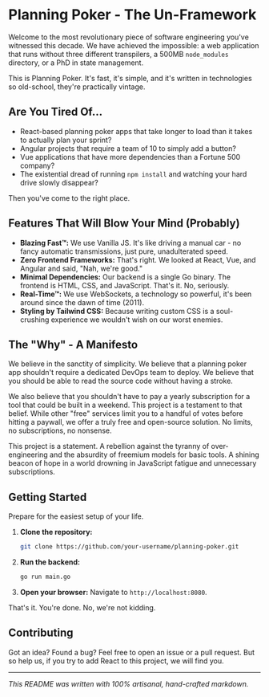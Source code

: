 
# Planning Poker - The Un-Framework

Welcome to the most revolutionary piece of software engineering you've witnessed this decade. We have achieved the impossible: a web application that runs without three different transpilers, a 500MB `node_modules` directory, or a PhD in state management.

This is Planning Poker. It's fast, it's simple, and it's written in technologies so old-school, they're practically vintage.

## Are You Tired Of...

-   React-based planning poker apps that take longer to load than it takes to actually plan your sprint?
-   Angular projects that require a team of 10 to simply add a button?
-   Vue applications that have more dependencies than a Fortune 500 company?
-   The existential dread of running `npm install` and watching your hard drive slowly disappear?

Then you've come to the right place.

## Features That Will Blow Your Mind (Probably)

-   **Blazing Fast™:** We use Vanilla JS. It's like driving a manual car - no fancy automatic transmissions, just pure, unadulterated speed.
-   **Zero Frontend Frameworks:** That's right. We looked at React, Vue, and Angular and said, "Nah, we're good."
-   **Minimal Dependencies:** Our backend is a single Go binary. The frontend is HTML, CSS, and JavaScript. That's it. No, seriously.
-   **Real-Time™:** We use WebSockets, a technology so powerful, it's been around since the dawn of time (2011).
-   **Styling by Tailwind CSS:** Because writing custom CSS is a soul-crushing experience we wouldn't wish on our worst enemies.

## The "Why" - A Manifesto

We believe in the sanctity of simplicity. We believe that a planning poker app shouldn't require a dedicated DevOps team to deploy. We believe that you should be able to read the source code without having a stroke.

We also believe that you shouldn't have to pay a yearly subscription for a tool that could be built in a weekend. This project is a testament to that belief. While other "free" services limit you to a handful of votes before hitting a paywall, we offer a truly free and open-source solution. No limits, no subscriptions, no nonsense.

This project is a statement. A rebellion against the tyranny of over-engineering and the absurdity of freemium models for basic tools. A shining beacon of hope in a world drowning in JavaScript fatigue and unnecessary subscriptions.

## Getting Started

Prepare for the easiest setup of your life.

1.  **Clone the repository:**
    ```bash
    git clone https://github.com/your-username/planning-poker.git
    ```
2.  **Run the backend:**
    ```bash
    go run main.go
    ```
3.  **Open your browser:**
    Navigate to `http://localhost:8080`.

That's it. You're done. No, we're not kidding.

## Contributing

Got an idea? Found a bug? Feel free to open an issue or a pull request. But so help us, if you try to add React to this project, we will find you.

---

*This README was written with 100% artisanal, hand-crafted markdown.* 
